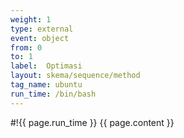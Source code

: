 ```yaml
---
weight: 1
type: external
event: object
from: 0
to: 1
label:  Optimasi
layout: skema/sequence/method
tag_name: ubuntu
run_time: /bin/bash
---
```

#!{{ page.run_time }}
{{ page.content }}
